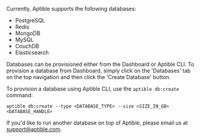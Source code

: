 Currently, Aptible supports the following databases:

* PostgreSQL
* Redis
* MongoDB
* MySQL
* CouchDB
* Elasticsearch

Databases can be provisioned either from the Dashboard or Aptible CLI.  To provision a database from Dashboard, simply click on the 'Databases' tab on the top navigation and then click the 'Create Database' button.

To provision a database using Aptible CLI, use the `aptible db:create` command:

```
aptible db:create --type <DATABASE_TYPE> --size <SIZE_IN_GB> <DATABASE_HANDLE>
```

If you'd like to run another database on top of Aptible, please email us at [support@aptible.com](mailto:support@aptible.com).
